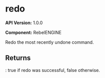 # redo

**API Version:** 1.0.0

**Component:** RebelENGINE

Redo the most recently undone command.

## Returns

: true if redo was successful, false otherwise.

